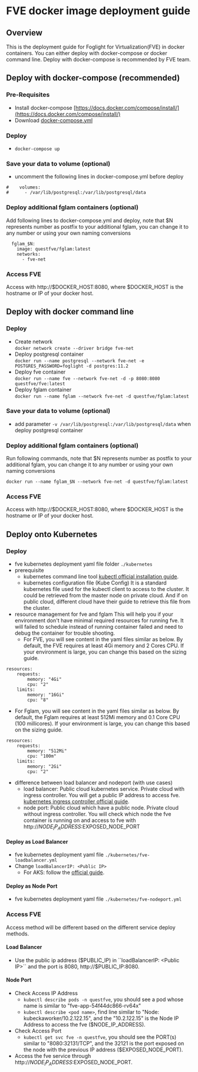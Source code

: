 # FVE docker image deployment guide
## Overview   
This is the deployment guide for Foglight for Virtualization(FVE) in docker containers. You can either deploy with docker-compose or docker command line. Deploy with docker-compose is recommended by FVE team.

## Deploy with docker-compose (recommended)   

### Pre-Requisites   
* Install docker-compose [https://docs.docker.com/compose/install/](https://docs.docker.com/compose/install/)
* Download [docker-compose.yml](https://github.com/Foglight/dockerimage/tree/master/FVE/docker-compose/docker-compose.yml) 
  
### Deploy
* ``docker-compose up``

### Save your data to volume (optional)
* uncomment the following lines in docker-compose.yml before deploy   
```
#    volumes:   
#      - /var/lib/postgresql:/var/lib/postgresql/data   
```

### Deploy additional fglam containers (optional)  
Add following lines to docker-compose.yml and deploy, note that $N represents number as postfix to your additional fglam, you can change it to any number or using your own naming conversions
```
  fglam_$N:
    image: questfve/fglam:latest
    networks:
      - fve-net
``` 

### Access FVE
Access with http://$DOCKER_HOST:8080, where $DOCKER_HOST is the hostname or IP of your docker host.

## Deploy with docker command line   

### Deploy   
* Create network   
``docker network create --driver bridge fve-net``
* Deploy postgresql container   
``docker run --name postgresql --network fve-net -e POSTGRES_PASSWORD=foglight -d postgres:11.2``
* Deploy fve container   
``docker run --name fve --network fve-net -d -p 8080:8080 questfve/fve:latest``
* Deploy fglam container   
``docker run --name fglam --network fve-net -d questfve/fglam:latest``

### Save your data to volume (optional)   
* add parameter ``-v /var/lib/postgresql:/var/lib/postgresql/data`` when deploy postgresql container

### Deploy additional fglam containers (optional)  
Run following commands, note that $N represents number as postfix to your additional fglam, you can change it to any number or using your own naming conversions
```
docker run --name fglam_$N --network fve-net -d questfve/fglam:latest
``` 

### Access FVE
Access with http://$DOCKER_HOST:8080, where $DOCKER_HOST is the hostname or IP of your docker host.

## Deploy onto Kubernetes

### Deploy
* fve kubernetes deployment yaml file folder
``./kubernetes``
* prerequisite
  * kubernetes command line tool
[kubectl official installation guide](https://kubernetes.io/docs/tasks/tools/install-kubectl/).
  * kubernetes configuration file (Kube Config)
It is a standard kubernetes file used for the kubectl client to access to the cluster. It could be retrieved from the master node on private cloud. And if on public cloud, different cloud have their guide to retrieve this file from the cluster.
* resource management for fve and fglam
This will help you if your environment don't have minimal required resources for running fve. It will failed to schedule instead of running container failed and need to debug the container for trouble shooting.
  * For FVE, you will see content in the yaml files similar as below. By default, the FVE requires at least 4Gi memory and 2 Cores CPU. If your environment is large, you can change this based on the sizing guide. 
```        
resources:
    requests:
        memory: "4Gi"
        cpu: "2"
    limits:
        memory: "16Gi"
        cpu: "8"
```
  * For Fglam, you will see content in the yaml files similar as below. By default, the Fglam requires at least 512Mi memory and 0.1 Core CPU (100 millicores). If your environment is large, you can change this based on the sizing guide. 
```
resources:
    requests:
        memory: "512Mi"
        cpu: "100m"
    limits:
        memory: "2Gi"
        cpu: "2"
```
* difference between load balancer and nodeport (with use cases)
  * load balancer: Public cloud kubernetes service. Private cloud with ingress controller. You will get a public IP address to access fve. [kubernetes ingress controller official guide](https://kubernetes.io/docs/concepts/services-networking/ingress-controllers/).
  * node port: Public cloud which have a public node. Private cloud without ingress controller. You will check which node the fve container is running on and access to fve with http://$NODE_IP_ADDRESS:$EXPOSED_NODE_PORT
#### Deploy as Load Balancer
* fve kubernetes deployment yaml file
``./kubernetes/fve-loadbalancer.yml``
* Change ``loadBalancerIP: <Public IP>``
  * For AKS: follow the [official guide](https://docs.microsoft.com/en-us/azure/aks/static-ip).
#### Deploy as Node Port
* fve kubernetes deployment yaml file
``./kubernetes/fve-nodeport.yml``

### Access FVE
Access method will be different based on the different service deploy methods.
#### Load Balancer
* Use the public ip address ($PUBLIC_IP) in ``loadBalancerIP: <Public IP>`` and the port is 8080, http://$PUBLIC_IP:8080.
#### Node Port
* Check Access IP Address
  * ``kubectl describe pods -n questfve``, you should see a pod whose name is similar to "fve-app-54f44dc866-rv64x"
  * ``kubectl describe <pod name>``, find line similar to "Node:               kubeckaworker/10.2.122.15", and the "10.2.122.15" is the Node IP Address to access the fve ($NODE_IP_ADDRESS).
* Check Access Port
  * ``kubectl get svc fve -n questfve``, you should see the PORT(s) similar to "8080:32131/TCP", and the 32121 is the port exposed on the node with the previous IP address ($EXPOSED_NODE_PORT). 
* Access the fve service through http://$NODE_IP_ADDRESS:$EXPOSED_NODE_PORT.